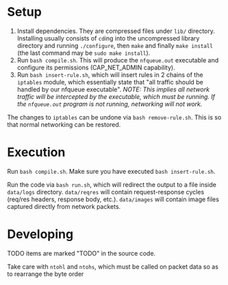 # Setup

1. Install dependencies. They are compressed files under `lib/` directory. Installing usually consists of `cd`ing into the uncompressed library directory and running `./configure`, then `make` and finally `make install` (the last command may be `sudo make install`).
2. Run `bash compile.sh`. This will produce the `nfqueue.out` executable and configure its permissions (CAP_NET_ADMIN capability).
3. Run `bash insert-rule.sh`, which will insert rules in 2 chains of the `iptables` module, which essentially state that "all traffic should be handled by our nfqueue executable". *NOTE: This implies all network traffic will be intercepted by the executable, which must be running. If the `nfqueue.out` program is not running, networking will not work.*

The changes to `iptables` can be undone via `bash remove-rule.sh`. This is so that normal networking can be restored.

# Execution

Run `bash compile.sh`. Make sure you have executed `bash insert-rule.sh`. 

Run the code via `bash run.sh`, which will redirect the output to a file inside `data/logs` directory. `data/reqres` will contain request-response cycles (req/res headers, response body, etc.). `data/images` will contain image files captured directly from network packets.

# Developing

TODO items are marked "TODO" in the source code.

Take care with `ntohl` and `ntohs`, which must be called on packet data so as to rearrange the byte order